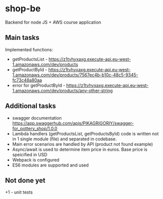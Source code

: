 # shop-be
 Backend for node JS + AWS course application

## Main tasks
Implemented functions:
- getProductsList - https://z1tvhyxaxg.execute-api.eu-west-1.amazonaws.com/dev/products
- getProductById - https://z1tvhyxaxg.execute-api.eu-west-1.amazonaws.com/dev/products/7567ec4b-b10c-48c5-9345-fc73c48a80aa  
- error for getProductById - https://z1tvhyxaxg.execute-api.eu-west-1.amazonaws.com/dev/products/any-other-string  

## Additional tasks
- swagger documentation https://app.swaggerhub.com/apis/PIKAGRIGORIY/swagger-for_pottery_shop/1.0.0  
- Lambda handlers (getProductsList, getProductsById) code is written not in 1 single module (file) and separated in codebase.
- Main error scenarios are handled by API (product not found example)
- Async/await is used to determine item price in euros. Base price is speicified in USD
- Webpack is configured
- ES6 modules are supported and used

## Not done yet
+1 - unit tests